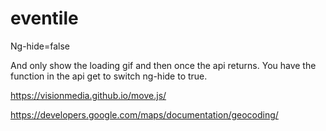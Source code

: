 # eventile


Ng-hide=false

And only show the loading gif and then once the api returns. You have the function in the api get to switch ng-hide to true. 

https://visionmedia.github.io/move.js/

https://developers.google.com/maps/documentation/geocoding/
